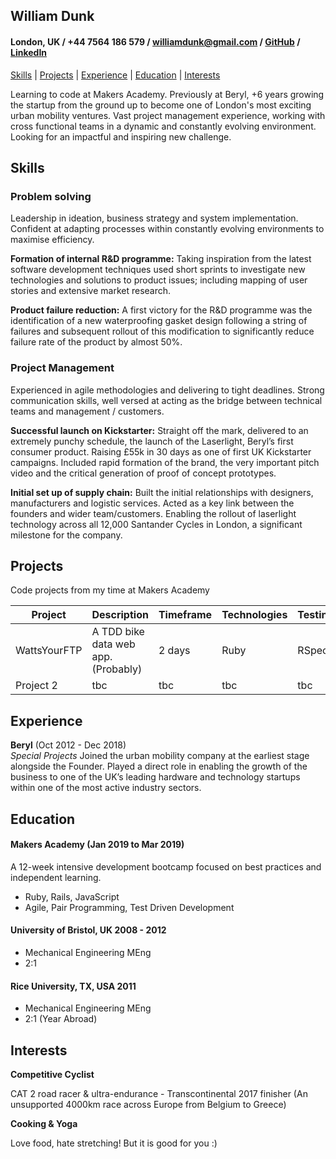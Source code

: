 ## William Dunk

#### London, UK / +44 7564 186 579 / williamdunk@gmail.com / [GitHub](https://github.com/wpdunk) / [LinkedIn](https://www.linkedin.com/in/wpdunk/)

[Skills](#skills) | [Projects](#projects) | [Experience](#experience) | [Education](#education) | [Interests](#interests)

Learning to code at Makers Academy. Previously at Beryl, +6 years growing the startup from the ground up to become one of London's most exciting urban mobility ventures. Vast project management experience, working with cross functional teams in a dynamic and constantly evolving environment. Looking for an impactful and inspiring new challenge.

## Skills

### Problem solving

Leadership in ideation, business strategy and system implementation. Confident at adapting processes within constantly evolving environments to maximise efficiency.

**Formation of internal R&D programme:** Taking inspiration from the latest software development techniques used short sprints to investigate new technologies and solutions to product issues; including mapping of user stories and extensive market research.

**Product failure reduction:** A first victory for the R&D programme was the identification of a new waterproofing gasket design following a string of failures and subsequent rollout of this modification to significantly reduce failure rate of the product by almost 50%.

### Project Management

Experienced in agile methodologies and delivering to tight deadlines. Strong communication skills, well versed at acting as the bridge between technical teams and management / customers.

**Successful launch on Kickstarter:** Straight off the mark, delivered to an extremely punchy schedule, the launch of the Laserlight, Beryl’s first consumer product. Raising £55k in 30 days as one of first UK Kickstarter campaigns. Included rapid formation of the brand, the very important pitch video and the critical generation of proof of concept prototypes.

**Initial set up of supply chain:** Built the initial relationships with designers, manufacturers and logistic services. Acted as a key link between the founders and wider team/customers. Enabling the rollout of laserlight technology across all 12,000 Santander Cycles in London, a significant milestone for the company.

## Projects

Code projects from my time at Makers Academy

| Project | Description | Timeframe | Technologies | Testing |
| --- | --- | --- | --- | --- |
| WattsYourFTP | A TDD bike data web app. (Probably) | 2 days | Ruby | RSpec |
| Project 2 | tbc | tbc | tbc | tbc |

## Experience

**Beryl** (Oct 2012 - Dec 2018)    
*Special Projects*
Joined the urban mobility company at the earliest stage alongside the Founder. Played a direct role in enabling the growth of the business to one of the UK’s leading hardware and technology startups within one of the most active industry sectors.

## Education

#### Makers Academy (Jan 2019 to Mar 2019)

A 12-week intensive development bootcamp focused on best practices and independent learning.
- Ruby, Rails, JavaScript
- Agile, Pair Programming, Test Driven Development


#### University of Bristol, UK 2008 - 2012

- Mechanical Engineering MEng
- 2:1

#### Rice University, TX, USA 2011

- Mechanical Engineering MEng
- 2:1 (Year Abroad)


## Interests

**Competitive Cyclist**

CAT 2 road racer & ultra-endurance - Transcontinental 2017 finisher
(An unsupported 4000km race across Europe from Belgium to Greece)

**Cooking & Yoga**

Love food, hate stretching! But it is good for you :)
